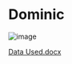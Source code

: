 # Dominic
![image](https://github.com/dominique2001gh/Dominic/assets/32249419/9712fdfd-69d8-4d52-b1ed-8ec947d9f059)

[Data Used.docx](https://github.com/dominique2001gh/Dominic/files/12089026/Data.Used.docx)



